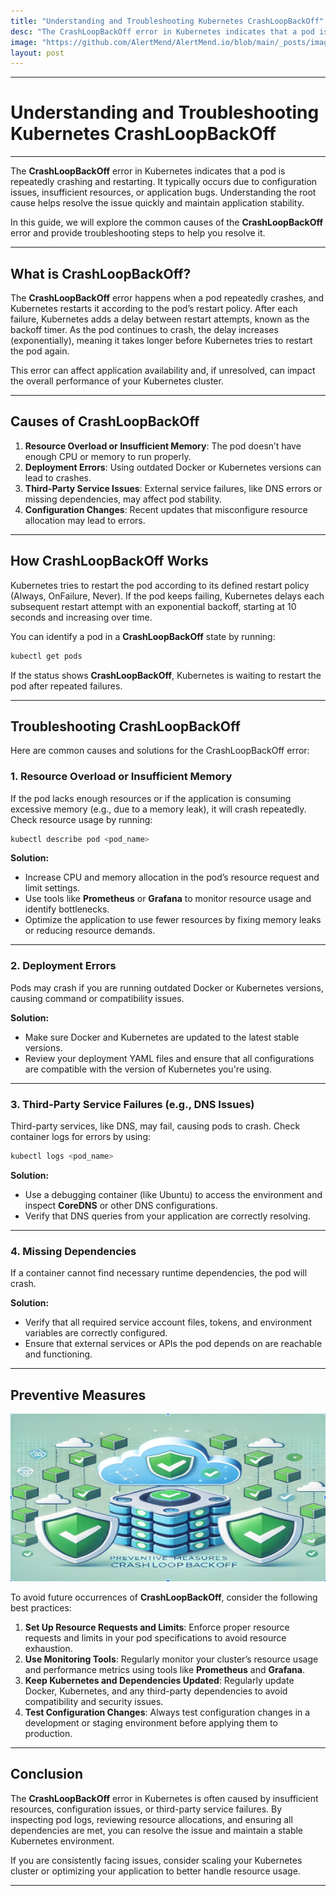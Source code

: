 ```yaml
---
title: "Understanding and Troubleshooting Kubernetes CrashLoopBackOff"
desc: "The CrashLoopBackOff error in Kubernetes indicates that a pod is repeatedly crashing and restarting. It typically occurs due to configuration issues, insufficient resources, or application bugs. Understanding the root cause helps resolve the issue quickly and maintain application stability. In this guide, we will explore the common causes of the CrashLoopBackOff error and provide troubleshooting steps to help you resolve it."
image: "https://github.com/AlertMend/AlertMend.io/blob/main/_posts/images/crashloopbackoffimage1.png?raw=true"
layout: post
---
```


---
# **Understanding and Troubleshooting Kubernetes CrashLoopBackOff**
---

The **CrashLoopBackOff** error in Kubernetes indicates that a pod is repeatedly crashing and restarting. It typically occurs due to configuration issues, insufficient resources, or application bugs. Understanding the root cause helps resolve the issue quickly and maintain application stability.

In this guide, we will explore the common causes of the **CrashLoopBackOff** error and provide troubleshooting steps to help you resolve it.

---

## **What is CrashLoopBackOff?**

The **CrashLoopBackOff** error happens when a pod repeatedly crashes, and Kubernetes restarts it according to the pod’s restart policy. After each failure, Kubernetes adds a delay between restart attempts, known as the backoff timer. As the pod continues to crash, the delay increases (exponentially), meaning it takes longer before Kubernetes tries to restart the pod again.

This error can affect application availability and, if unresolved, can impact the overall performance of your Kubernetes cluster.

---

## **Causes of CrashLoopBackOff**

1. **Resource Overload or Insufficient Memory**: The pod doesn’t have enough CPU or memory to run properly.
2. **Deployment Errors**: Using outdated Docker or Kubernetes versions can lead to crashes.
3. **Third-Party Service Issues**: External service failures, like DNS errors or missing dependencies, may affect pod stability.
4. **Configuration Changes**: Recent updates that misconfigure resource allocation may lead to errors.

---

## **How CrashLoopBackOff Works**

Kubernetes tries to restart the pod according to its defined restart policy (Always, OnFailure, Never). If the pod keeps failing, Kubernetes delays each subsequent restart attempt with an exponential backoff, starting at 10 seconds and increasing over time.

You can identify a pod in a **CrashLoopBackOff** state by running:

```bash
kubectl get pods
```

If the status shows **CrashLoopBackOff**, Kubernetes is waiting to restart the pod after repeated failures.

---

## **Troubleshooting CrashLoopBackOff**


Here are common causes and solutions for the CrashLoopBackOff error:

### **1. Resource Overload or Insufficient Memory**

If the pod lacks enough resources or if the application is consuming excessive memory (e.g., due to a memory leak), it will crash repeatedly. Check resource usage by running:

```bash
kubectl describe pod <pod_name>
```

**Solution:**
- Increase CPU and memory allocation in the pod’s resource request and limit settings.
- Use tools like **Prometheus** or **Grafana** to monitor resource usage and identify bottlenecks.
- Optimize the application to use fewer resources by fixing memory leaks or reducing resource demands.

---

### **2. Deployment Errors**

Pods may crash if you are running outdated Docker or Kubernetes versions, causing command or compatibility issues.

**Solution:**
- Make sure Docker and Kubernetes are updated to the latest stable versions.
- Review your deployment YAML files and ensure that all configurations are compatible with the version of Kubernetes you're using.

---

### **3. Third-Party Service Failures (e.g., DNS Issues)**

Third-party services, like DNS, may fail, causing pods to crash. Check container logs for errors by using:

```bash
kubectl logs <pod_name>
```

**Solution:**
- Use a debugging container (like Ubuntu) to access the environment and inspect **CoreDNS** or other DNS configurations.
- Verify that DNS queries from your application are correctly resolving.

---

### **4. Missing Dependencies**

If a container cannot find necessary runtime dependencies, the pod will crash.

**Solution:**
- Verify that all required service account files, tokens, and environment variables are correctly configured.
- Ensure that external services or APIs the pod depends on are reachable and functioning.

---

## **Preventive Measures**
![Preventive Measures crashloopbackoff](https://github.com/AlertMend/AlertMend.io/blob/main/blogs/images/Preventive_Measures.png?raw=true)

To avoid future occurrences of **CrashLoopBackOff**, consider the following best practices:

1. **Set Up Resource Requests and Limits**: Enforce proper resource requests and limits in your pod specifications to avoid resource exhaustion.
2. **Use Monitoring Tools**: Regularly monitor your cluster’s resource usage and performance metrics using tools like **Prometheus** and **Grafana**.
3. **Keep Kubernetes and Dependencies Updated**: Regularly update Docker, Kubernetes, and any third-party dependencies to avoid compatibility and security issues.
4. **Test Configuration Changes**: Always test configuration changes in a development or staging environment before applying them to production.

---

## **Conclusion**

The **CrashLoopBackOff** error in Kubernetes is often caused by insufficient resources, configuration issues, or third-party service failures. By inspecting pod logs, reviewing resource allocations, and ensuring all dependencies are met, you can resolve the issue and maintain a stable Kubernetes environment.

If you are consistently facing issues, consider scaling your Kubernetes cluster or optimizing your application to better handle resource usage.

---
